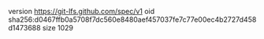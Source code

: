 version https://git-lfs.github.com/spec/v1
oid sha256:d0467ffb0a5708f7dc560e8480aef457037fe7c77e00ec4b2727d458d1473688
size 1029
